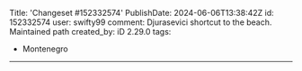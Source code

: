 Title: 'Changeset #152332574'
PublishDate: 2024-06-06T13:38:42Z
id: 152332574
user: swifty99
comment: Djurasevici shortcut to the beach. Maintained path
created_by: iD 2.29.0
tags:
- Montenegro

---
